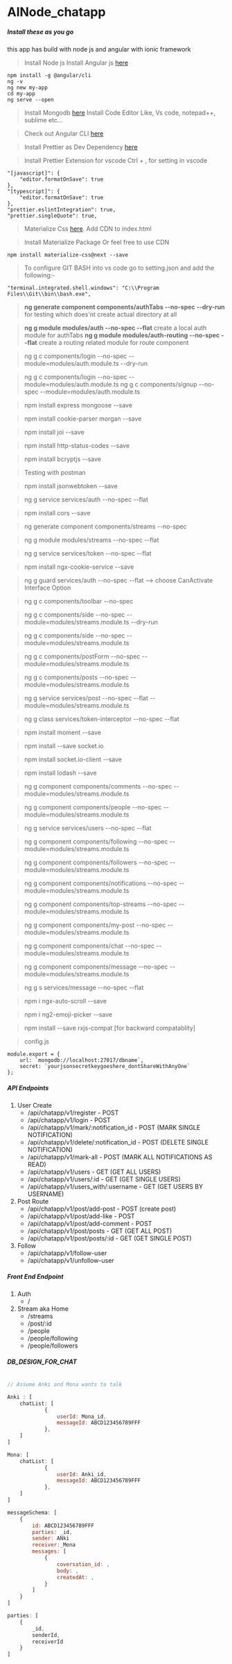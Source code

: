 # AINode_chatapp

##### Install these as you go

this app has build with node js and angular with ionic framework

> Install Node js
> Install Angular js [here](https://angular.io/guide/quickstart)

```
npm install -g @angular/cli
ng -v
ng new my-app
cd my-app
ng serve --open
```

> Install Mongodb [here](https://www.mongodb.com/)
> Install Code Editor Like, Vs code, notepad++, sublime etc...

> Check out Angular CLI [here](https://github.com/angular/angular-cli/wiki)

> Install Prettier as Dev Dependency [here](https://www.npmjs.com/package/prettier)

> Install Prettier Extension for vscode
> Ctrl + , for setting in vscode

```
"[javascript]": {
    "editor.formatOnSave": true
},
"[typescript]": {
    "editor.formatOnSave": true
},
"prettier.eslintIntegration": true,
"prettier.singleQuote": true,
```

> Materialize Css [here](https://materializecss.com/). Add CDN to index.html

> Install Materialize Package Or feel free to use CDN

```
npm install materialize-css@next --save
```

> To configure GIT BASH into vs code go to setting.json and add the following:-

```
"terminal.integrated.shell.windows": "C:\\Program Files\\Git\\bin\\bash.exe",
```

> **ng generate component components/authTabs --no-spec --dry-run** for testing which does'nt create actual directory at all

> **ng g module modules/auth --no-spec --flat** create a local auth module for authTabs
> **ng g module modules/auth-routing --no-spec --flat** create a routing related module for route component

> ng g c components/login --no-spec --module=modules/auth.module.ts --dry-run

> ng g c components/login --no-spec --module=modules/auth.module.ts
> ng g c components/signup --no-spec --module=modules/auth.module.ts

> npm install express mongoose --save

> npm install cookie-parser morgan --save

> npm install joi --save

> npm install http-status-codes --save

> npm install bcryptjs --save

> Testing with postman

> npm install jsonwebtoken --save

> ng g service services/auth --no-spec --flat

> npm install cors --save

> ng generate component components/streams --no-spec

> ng g module modules/streams --no-spec --flat

> ng g service services/token --no-spec --flat

> npm install ngx-cookie-service --save

> ng g guard services/auth --no-spec --flat --> choose CanActivate Interface Option

> ng g c components/toolbar --no-spec

> ng g c components/side --no-spec --module=modules/streams.module.ts --dry-run

> ng g c components/side --no-spec --module=modules/streams.module.ts

> ng g c components/postForm --no-spec --module=modules/streams.module.ts

> ng g c components/posts --no-spec --module=modules/streams.module.ts

> ng g service services/post --no-spec --flat --module=modules/streams.module.ts

> ng g class services/token-interceptor --no-spec --flat

> npm install moment --save

> npm install --save socket.io

> npm install socket.io-client --save

> npm install lodash --save

> ng g component components/comments --no-spec --module=modules/streams.module.ts

> ng g component components/people --no-spec --module=modules/streams.module.ts

> ng g service services/users --no-spec --flat

> ng g component components/following --no-spec --module=modules/streams.module.ts

> ng g component components/followers --no-spec --module=modules/streams.module.ts

> ng g component components/notifications --no-spec --module=modules/streams.module.ts

> ng g component components/top-streams --no-spec --module=modules/streams.module.ts

> ng g component components/my-post --no-spec --module=modules/streams.module.ts

> ng g component components/chat --no-spec --module=modules/streams.module.ts

> ng g component components/message --no-spec --module=modules/streams.module.ts

> ng g s services/message --no-spec --flat

> npm i ngx-auto-scroll --save

> npm i ng2-emoji-picker --save

> npm install --save rxjs-compat [for backward compatablity]

> config.js

```
module.export = {
    url: `mongodb://localhost:27017/dbname`,
    secret: `yourjsonsecretkeygoeshere_dontShareWithAnyOne`
};
```

##### API Endpoints

1.  User Create
    - /api/chatapp/v1/register - POST
    - /api/chatapp/v1/login - POST
    - /api/chatapp/v1/mark/:notification_id - POST (MARK SINGLE NOTIFICATION)
    - /api/chatapp/v1/delete/:notification_id - POST (DELETE SINGLE NOTIFICATION)
    - /api/chatapp/v1/mark-all - POST (MARK ALL NOTIFICATIONS AS READ)
    - /api/chatapp/v1/users - GET (GET ALL USERS)
    - /api/chatapp/v1/users/:id - GET (GET SINGLE USERS)
    - /api/chatapp/v1/users_with/:username - GET (GET USERS BY USERNAME)
2.  Post Route
    - /api/chatapp/v1/post/add-post - POST (create post)
    - /api/chatapp/v1/post/add-like - POST
    - /api/chatapp/v1/post/add-comment - POST
    - /api/chatapp/v1/post/posts - GET (GET ALL POST)
    - /api/chatapp/v1/post/posts/:id - GET (GET SINGLE POST)
3.  Follow
    - /api/chatapp/v1/follow-user
    - /api/chatapp/v1/unfollow-user

##### Front End Endpoint

1.  Auth
    - /
2.  Stream aka Home
    - /streams
    - /post/:id
    - /people
    - /people/following
    - /people/followers

##### DB_DESIGN_FOR_CHAT

```javaScript

// Assume Anki and Mona wants to talk

Anki : [
    chatList: [
            {
                userId: Mona_id,
                messageId: ABCD123456789FFF
            },
    ]
]

Mona: [
    chatList: [
            {
                userId: Anki_id,
                messageId: ABCD123456789FFF
            },
    ]
]

messageSchema: [
    {
        id: ABCD123456789FFF
        parties: _id,
        sender: ANki
        receiver:_Mona
        messages: [
            {
                coversation_id: ,
                body: ,
                createdAt: ,
            }
        ]
    }
]

parties: [
    {
        _id,
        senderId,
        receiverId
    }
]


```
